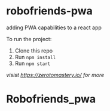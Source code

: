 # robofriends-pwa
adding PWA capabilities to a react app

To run the project:

1. Clone this repo
2. Run `npm install`
3. Run `npm start`

*visist https://zerotomastery.io/ for more*

# Robofriends_pwa
